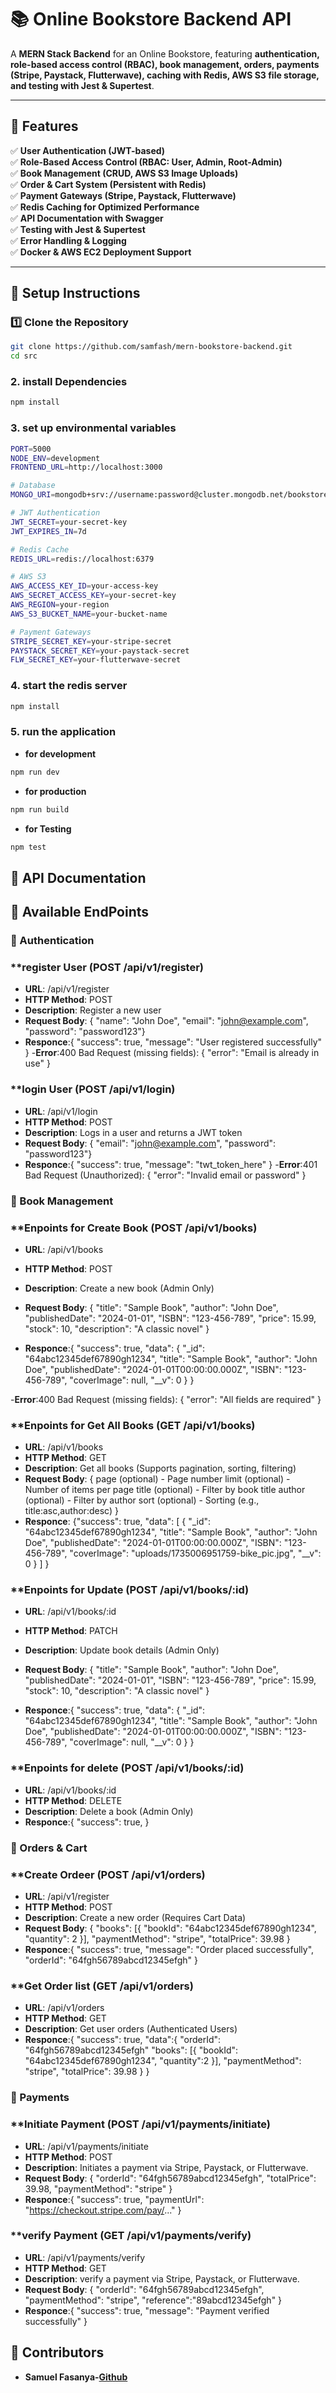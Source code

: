 # 📚 Online Bookstore Backend API

A **MERN Stack Backend** for an Online Bookstore, featuring **authentication, role-based access control (RBAC), book management, orders, payments (Stripe, Paystack, Flutterwave), caching with Redis, AWS S3 file storage, and testing with Jest & Supertest**.

---

## **🚀 Features**
✅ **User Authentication (JWT-based)**  
✅ **Role-Based Access Control (RBAC: User, Admin, Root-Admin)**  
✅ **Book Management (CRUD, AWS S3 Image Uploads)**  
✅ **Order & Cart System (Persistent with Redis)**  
✅ **Payment Gateways (Stripe, Paystack, Flutterwave)**  
✅ **Redis Caching for Optimized Performance**  
✅ **API Documentation with Swagger**  
✅ **Testing with Jest & Supertest**  
✅ **Error Handling & Logging**  
✅ **Docker & AWS EC2 Deployment Support**  

---

## **📌 Setup Instructions**
### **1️⃣ Clone the Repository**
```bash
git clone https://github.com/samfash/mern-bookstore-backend.git
cd src
```

### **2. install Dependencies**
```bash
npm install
```
### **3. set up environmental variables**
```bash
PORT=5000
NODE_ENV=development
FRONTEND_URL=http://localhost:3000

# Database
MONGO_URI=mongodb+srv://username:password@cluster.mongodb.net/bookstore

# JWT Authentication
JWT_SECRET=your-secret-key
JWT_EXPIRES_IN=7d

# Redis Cache
REDIS_URL=redis://localhost:6379

# AWS S3
AWS_ACCESS_KEY_ID=your-access-key
AWS_SECRET_ACCESS_KEY=your-secret-key
AWS_REGION=your-region
AWS_S3_BUCKET_NAME=your-bucket-name

# Payment Gateways
STRIPE_SECRET_KEY=your-stripe-secret
PAYSTACK_SECRET_KEY=your-paystack-secret
FLW_SECRET_KEY=your-flutterwave-secret
```
### **4. start the redis server**
```bash
npm install
```
### **5. run the application**
- **for development**
```bash
npm run dev
```
- **for production**
```bash
npm run build
```
- **for Testing**
```bash
npm test
```
## **📌 API Documentation**

## **📌 Available EndPoints**
### **📌 Authentication**
### **register User (POST /api/v1/register)
- **URL**: /api/v1/register
- **HTTP Method**: POST
- **Description**: Register a new user
- **Request Body**: {
    "name": "John Doe",
    "email": "john@example.com",
    "password": "password123"}
- **Responce**:{
    "success": true,
    "message": "User registered successfully"
}
-**Error**:400 Bad Request (missing fields):
            {
            "error": "Email is already in use"
            }

### **login User (POST /api/v1/login)
- **URL**: /api/v1/login
- **HTTP Method**: POST
- **Description**:  Logs in a user and returns a JWT token
- **Request Body**: {
    "email": "john@example.com",
    "password": "password123"}
- **Responce**:{
    "success": true,
    "message": "twt_token_here"
}
-**Error**:401 Bad Request (Unauthorized):
            {
            "error": "Invalid email or password"
            }

### **📌 Book Management**
### **Enpoints for Create Book (POST /api/v1/books)
- **URL**: /api/v1/books
- **HTTP Method**: POST
- **Description**: Create a new book (Admin Only)
- **Request Body**: {
  "title": "Sample Book",
  "author": "John Doe",
  "publishedDate": "2024-01-01",
  "ISBN": "123-456-789",
  "price": 15.99,
  "stock": 10,
  "description": "A classic novel"
}

- **Responce**:{
  "success": true,
  "data": {
    "_id": "64abc12345def67890gh1234",
    "title": "Sample Book",
    "author": "John Doe",
    "publishedDate": "2024-01-01T00:00:00.000Z",
    "ISBN": "123-456-789",
    "coverImage": null,
    "__v": 0
  }
}

-**Error**:400 Bad Request (missing fields):
            {
            "error": "All fields are required"
            }

### **Enpoints for Get All Books (GET /api/v1/books)
- **URL**: /api/v1/books
- **HTTP Method**: GET
- **Description**: Get all books (Supports pagination, sorting, filtering)
- **Request Body**: {
    page (optional) - Page number
    limit (optional) - Number of items per page
    title (optional) - Filter by book title
    author (optional) - Filter by author
    sort (optional) - Sorting (e.g., title:asc,author:desc)
}
- **Responce**: {"success": true,
                        "data": [
                            {
                            "_id": "64abc12345def67890gh1234",
                            "title": "Sample Book",
                            "author": "John Doe",
                            "publishedDate": "2024-01-01T00:00:00.000Z",
                            "ISBN": "123-456-789",
                            "coverImage": "uploads/1735006951759-bike_pic.jpg",
                            "__v": 0
                            }
                        ]
                    }

### **Enpoints for Update (POST /api/v1/books/:id)
- **URL**: /api/v1/books/:id
- **HTTP Method**: PATCH
- **Description**: Update book details (Admin Only)
- **Request Body**: {
  "title": "Sample Book",
  "author": "John Doe",
  "publishedDate": "2024-01-01",
  "ISBN": "123-456-789",
  "price": 15.99,
  "stock": 10,
  "description": "A classic novel"
}

- **Responce**:{
  "success": true,
  "data": {
    "_id": "64abc12345def67890gh1234",
    "title": "Sample Book",
    "author": "John Doe",
    "publishedDate": "2024-01-01T00:00:00.000Z",
    "ISBN": "123-456-789",
    "coverImage": null,
    "__v": 0
  }
}

### **Enpoints for delete (POST /api/v1/books/:id)
- **URL**: /api/v1/books/:id
- **HTTP Method**: DELETE
- **Description**: Delete a book (Admin Only)
- **Responce**:{
    "success": true,
}

### **📌 Orders & Cart**
### **Create Ordeer (POST /api/v1/orders)
- **URL**: /api/v1/register
- **HTTP Method**: POST
- **Description**: Create a new order (Requires Cart Data)
- **Request Body**: {
    "books": [{ "bookId": "64abc12345def67890gh1234", "quantity": 2 }],
  "paymentMethod": "stripe",
  "totalPrice": 39.98
}
- **Responce**:{
    "success": true,
    "message": "Order placed successfully",
    "orderId": "64fgh56789abcd12345efgh"
}

### **Get Order list (GET /api/v1/orders)
- **URL**: /api/v1/orders
- **HTTP Method**: GET
- **Description**: Get user orders (Authenticated Users)
- **Responce**:{
    "success": true,
    "data":{
        "orderId": "64fgh56789abcd12345efgh"
         "books": [{ "bookId": "64abc12345def67890gh1234", "quantity":2 }],
  "paymentMethod": "stripe",
  "totalPrice": 39.98
    }
}

### **📌 Payments**
### **Initiate Payment (POST /api/v1/payments/initiate)
- **URL**: /api/v1/payments/initiate
- **HTTP Method**: POST
- **Description**: Initiates a payment via Stripe, Paystack, or Flutterwave.
- **Request Body**: {
    "orderId": "64fgh56789abcd12345efgh",
    "totalPrice": 39.98,
    "paymentMethod": "stripe"
}
- **Responce**:{
    "success": true,
    "paymentUrl": "https://checkout.stripe.com/pay/..."
}

### **verify Payment (GET /api/v1/payments/verify)
- **URL**: /api/v1/payments/verify
- **HTTP Method**: GET
- **Description**: verify a payment via Stripe, Paystack, or Flutterwave.
- **Request Body**: {
    "orderId": "64fgh56789abcd12345efgh",
    "paymentMethod": "stripe",
    "reference":"89abcd12345efgh"
}
- **Responce**:{
    "success": true,
    "message": "Payment verified successfully"
}

## **📌 Contributors**
- **Samuel Fasanya-[Github](https://github.com/samfash)**



